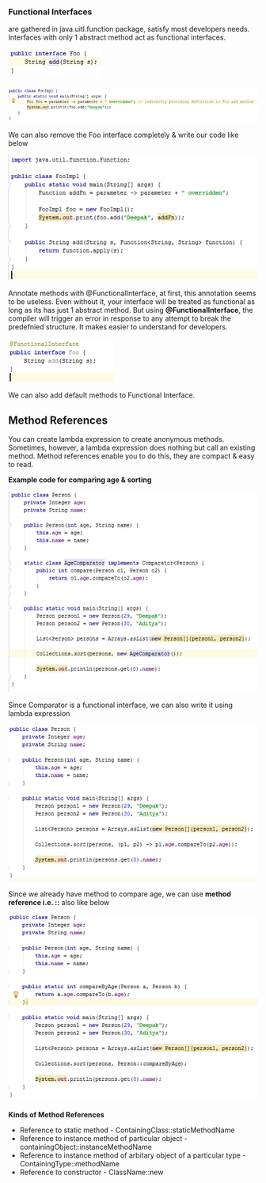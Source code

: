 
### Functional Interfaces

are gathered in java.uitl.function package, satisfy most developers needs. Interfaces with only 1 abstract method act as functional interfaces.

![](https://github.com/deepakmotlani/Notes/blob/master/Java-8/images/functional-interface.PNG)

![](https://github.com/deepakmotlani/Notes/blob/master/Java-8/images/functional-interface-definition.PNG)

We can also remove the Foo interface completely & write our code like below

![](https://github.com/deepakmotlani/Notes/blob/master/Java-8/images/functional-interface-without-interface.PNG)

Annotate methods with @FunctionalInterface, at first, this annotation seems to be useless. Even without it, your interface will be treated as functional as long as its has just 1 abstract method. But using **@FunctionalInterface**, the compiler will trigger an error in response to any attempt to break the predefnied structure. It makes easier to understand for developers.

![](https://github.com/deepakmotlani/Notes/blob/master/Java-8/images/functional-interface-annotated.PNG)

We can also add default methods to Functional Interface.

## Method References
You can create lambda expression to create anonymous methods. Sometimes, however, a lambda expression does nothing but call an existing method. Method references enable you to do this, they are compact & easy to read.

**Example code for comparing age & sorting**

![](https://github.com/deepakmotlani/Notes/blob/master/Java-8/images/example-1-normal-java-code.PNG)

Since Comparator is a functional interface, we can also write it using lambda expression

![](https://github.com/deepakmotlani/Notes/blob/master/Java-8/images/example-1-using-lambda.PNG)

Since we already have method to compare age, we can use **method reference i.e. ::** also like below

![](https://github.com/deepakmotlani/Notes/blob/master/Java-8/images/example-1-using-method-ref.PNG)

**Kinds of Method References**
* Reference to static method - ContainingClass::staticMethodName
* Reference to instance method of particular object - containingObject::instanceMethodName
* Reference to instance method of arbitary object of a particular type - ContainingType::methodName
* Reference to constructor - ClassName::new
